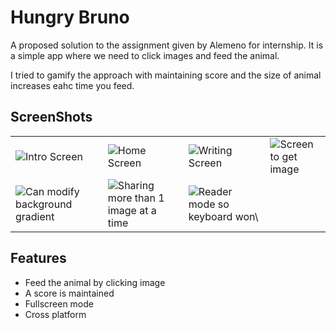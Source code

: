 
# Hungry Bruno

A proposed solution to the assignment given by Alemeno for internship.
It is a simple app where we need to click images and feed the animal. 
 
I tried to gamify the approach with maintaining score and the size of animal increases eahc time you feed.

## ScreenShots

<table>
    <tr>
        <td>
            <img src='images/intro.png' alt='Intro Screen'>
        </td>
        <td>
            <img src='images/home.png' alt='Home Screen'>
        </td>
        <td>
            <img src='images/writing.png' alt='Writing Screen'>
        </td>
        <td>
            <img src='images/share_image.png' alt='Screen to get image'>
        </td>
    </tr>
    <tr>
        <td>
            <img src='images/customize_color.png' alt='Can modify background gradient'>
        </td>
        <td>
            <img src='images/share_in_parts.png' alt='Sharing more than 1 image at a time'>
        </td>
        <td>
            <img src='images/reader_mode.png' alt='Reader mode so keyboard won\'t disturb you '>
        </td>
    </tr>
</table>
                                                                                               
                                                                                                                    
## Features

- Feed the animal by clicking image
- A score is maintained
- Fullscreen mode
- Cross platform

